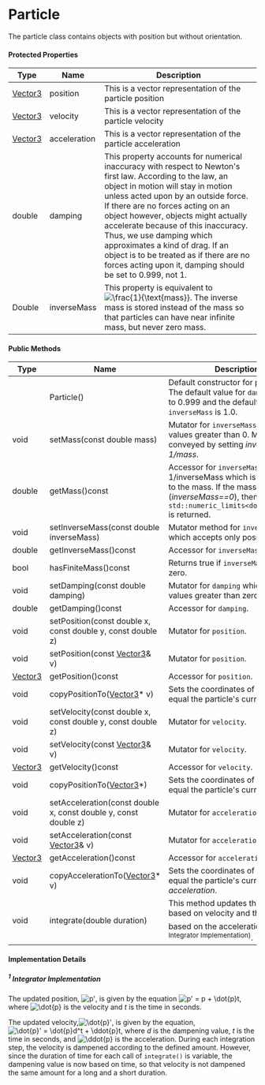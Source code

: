 # Particle

The particle class contains objects with position but without orientation.



#### Protected Properties

| Type                  | Name         | Description                                                  |
| --------------------- | ------------ | ------------------------------------------------------------ |
| [Vector3](Vector3.md) | position     | This is a vector representation of the particle position     |
| [Vector3](Vector3.md) | velocity     | This is a vector representation of the particle velocity     |
| [Vector3](Vector3.md) | acceleration | This is a vector representation of the particle acceleration |
| double                | damping      | This property accounts for numerical inaccuracy with respect to Newton's first law. According to the law, an object in motion will stay in motion unless acted upon by an outside force. If there are no forces acting on an object however, objects might actually accelerate because of this inaccuracy. Thus, we use damping which approximates a kind of drag. If an object is to be treated as if there are no forces acting upon it, damping should be set to 0.999, not 1. |
| Double                | inverseMass  | This property is equivalent to <img src="https://latex.codecogs.com/gif.latex?\frac{1}{\text{mass}}" title="\frac{1}{\text{mass}}" />. The inverse mass is stored instead of the mass so that particles can have near infinite mass, but never zero mass. |



#### Public Methods

| Type                  | Name                                                         | Description                                                  |
| --------------------- | ------------------------------------------------------------ | ------------------------------------------------------------ |
|                       | Particle()                                                   | Default constructor for particles. The default value for `damping` is set to 0.999 and the default value for `inverseMass` is 1.0. |
| void                  | setMass(const double mass)                                   | Mutator for `inverseMass` that accepts values greater than 0. Mass is conveyed by setting *inverseMass = 1/mass*. |
| double                | getMass()const                                               | Accessor for `inverseMass`. Returns 1/inverseMass which is equivalent to the mass. If the mass is infinite (*inverseMass==0*), then `std::numeric_limits<double>::max()` is returned. |
| void                  | setInverseMass(const double inverseMass)                     | Mutator method for `inverseMass` which accepts only positive values. |
| double                | getInverseMass()const                                        | Accessor for `inverseMass`.                                  |
| bool                  | hasFiniteMass()const                                         | Returns true if `inverseMass` is not zero.                   |
| void                  | setDamping(const double damping)                             | Mutator for `damping` which accepts values greater than zero. |
| double                | getDamping()const                                            | Accessor for `damping`.                                      |
| void                  | setPosition(const double x, const double y, const double z)  | Mutator for `position`.                                      |
| void                  | setPosition(const [Vector3](Vector3.md)& v)                  | Mutator for `position`.                                      |
| [Vector3](vector3.md) | getPosition()const                                           | Accessor for `position`.                                     |
| void                  | copyPositionTo([Vector3](Vector3.md)* v)                     | Sets the coordinates of pointer v to equal the particle's current *position*. |
| void                  | setVelocity(const double x, const double y, const double z)  | Mutator for `velocity`.                                      |
| void                  | setVelocity(const [Vector3](Vector3.md)& v)                  | Mutator for `velocity`.                                      |
| [Vector3](Vector3.md) | getVelocity()const                                           | Accessor for `velocity`.                                     |
| void                  | copyPositionTo([Vector3](Vector3.md)*)                       | Sets the coordinates of pointer v to equal the particle's current *velocity*. |
| void                  | setAcceleration(const double x, const double y, const double z) | Mutator for `acceleration`.                                  |
| void                  | setAcceleration(const [Vector3](Vector3.md)& v)              | Mutator for `acceleration`.                                  |
| [Vector3](Vector3.md) | getAcceleration()const                                       | Accessor for `acceleration`.                                 |
| void                  | copyAccelerationTo([Vector3](Vector3.md)* v)                 | Sets the coordinates of pointer v to equal the particle's current *acceleration*. |
| void                  | integrate(double duration)                                   | This method updates the position based on velocity and the velocity based on the acceleration<sup>[1](#<sup>1</sup> Integrator Implementation)</sup>. |



#### Implementation Details

##### <sup>1</sup> Integrator Implementation

The updated position, <img src="https://latex.codecogs.com/gif.latex?p'" title="p'" />, is given by the equation <img src="https://latex.codecogs.com/gif.latex?p'&space;=&space;p&space;&plus;&space;\dot{p}t" title="p' = p + \dot{p}t" />, where <img src="https://latex.codecogs.com/gif.latex?\dot{p}" title="\dot{p}" /> is the velocity and *t* is the time in seconds.

The updated velocity,<img src="https://latex.codecogs.com/gif.latex?\dot{p}'" title="\dot{p}'" />, is given by the equation, <img src="https://latex.codecogs.com/gif.latex?\dot{p}'&space;=&space;\dot{p}d^t&space;&plus;&space;\ddot{p}t" title="\dot{p}' = \dot{p}d^t + \ddot{p}t" />, where *d* is the dampening value, *t* is the time in seconds, and <img src="https://latex.codecogs.com/gif.latex?\ddot{p}" title="\ddot{p}" /> is the acceleration. During each integration step, the velocity is dampened according to the defined amount. However, since the duration of time for each call of `integrate()` is variable, the dampening value is now based on time, so that velocity is not dampened the same amount for a long and a short duration.